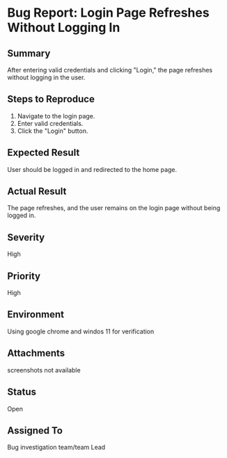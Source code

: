 # Bug Report: Login Page Refreshes Without Logging In

## Summary
After entering valid credentials and clicking "Login," the page refreshes without logging in the user.

## Steps to Reproduce
1. Navigate to the login page.
2. Enter valid credentials.
3. Click the "Login" button.

## Expected Result
User should be logged in and redirected to the home page.

## Actual Result
The page refreshes, and the user remains on the login page without being logged in.

## Severity
High

## Priority
High

## Environment
Using google chrome and windos 11 for verification

## Attachments
screenshots not available

## Status
Open

## Assigned To
Bug investigation team/team Lead
